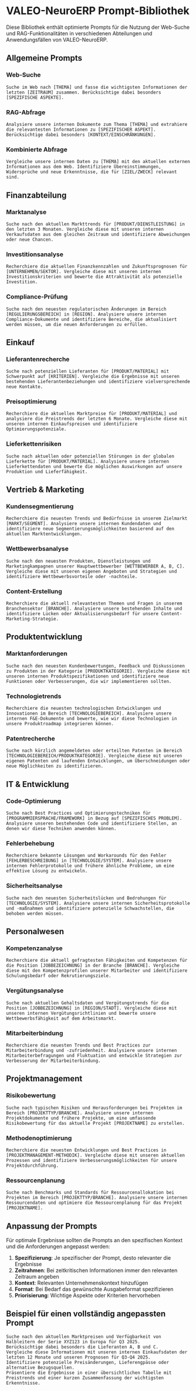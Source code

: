 # VALEO-NeuroERP Prompt-Bibliothek

Diese Bibliothek enthält optimierte Prompts für die Nutzung der Web-Suche und RAG-Funktionalitäten in verschiedenen Abteilungen und Anwendungsfällen von VALEO-NeuroERP.

## Allgemeine Prompts

### Web-Suche

```
Suche im Web nach [THEMA] und fasse die wichtigsten Informationen der letzten [ZEITRAUM] zusammen. Berücksichtige dabei besonders [SPEZIFISCHE ASPEKTE].
```

### RAG-Abfrage

```
Analysiere unsere internen Dokumente zum Thema [THEMA] und extrahiere die relevantesten Informationen zu [SPEZIFISCHER ASPEKT]. Berücksichtige dabei besonders [KONTEXT/EINSCHRÄNKUNGEN].
```

### Kombinierte Abfrage

```
Vergleiche unsere internen Daten zu [THEMA] mit den aktuellen externen Informationen aus dem Web. Identifiziere Übereinstimmungen, Widersprüche und neue Erkenntnisse, die für [ZIEL/ZWECK] relevant sind.
```

## Finanzabteilung

### Marktanalyse

```
Suche nach den aktuellen Markttrends für [PRODUKT/DIENSTLEISTUNG] in den letzten 3 Monaten. Vergleiche diese mit unseren internen Verkaufsdaten aus dem gleichen Zeitraum und identifiziere Abweichungen oder neue Chancen.
```

### Investitionsanalyse

```
Recherchiere die aktuellen Finanzkennzahlen und Zukunftsprognosen für [UNTERNEHMEN/SEKTOR]. Vergleiche diese mit unseren internen Investitionskriterien und bewerte die Attraktivität als potenzielle Investition.
```

### Compliance-Prüfung

```
Suche nach den neuesten regulatorischen Änderungen im Bereich [REGULIERUNGSBEREICH] in [REGION]. Analysiere unsere internen Compliance-Dokumente und identifiziere Bereiche, die aktualisiert werden müssen, um die neuen Anforderungen zu erfüllen.
```

## Einkauf

### Lieferantenrecherche

```
Suche nach potenziellen Lieferanten für [PRODUKT/MATERIAL] mit Schwerpunkt auf [KRITERIEN]. Vergleiche die Ergebnisse mit unseren bestehenden Lieferantenbeziehungen und identifiziere vielversprechende neue Kontakte.
```

### Preisoptimierung

```
Recherchiere die aktuellen Marktpreise für [PRODUKT/MATERIAL] und analysiere die Preistrends der letzten 6 Monate. Vergleiche diese mit unseren internen Einkaufspreisen und identifiziere Optimierungspotenziale.
```

### Lieferkettenrisiken

```
Suche nach aktuellen oder potenziellen Störungen in der globalen Lieferkette für [PRODUKT/MATERIAL]. Analysiere unsere internen Lieferkettendaten und bewerte die möglichen Auswirkungen auf unsere Produktion und Lieferfähigkeit.
```

## Vertrieb & Marketing

### Kundensegmentierung

```
Recherchiere die neuesten Trends und Bedürfnisse in unserem Zielmarkt [MARKT/SEGMENT]. Analysiere unsere internen Kundendaten und identifiziere neue Segmentierungsmöglichkeiten basierend auf den aktuellen Marktentwicklungen.
```

### Wettbewerbsanalyse

```
Suche nach den neuesten Produkten, Dienstleistungen und Marketingkampagnen unserer Hauptwettbewerber [WETTBEWERBER A, B, C]. Vergleiche diese mit unseren eigenen Angeboten und Strategien und identifiziere Wettbewerbsvorteile oder -nachteile.
```

### Content-Erstellung

```
Recherchiere die aktuell relevantesten Themen und Fragen in unserem Branchensektor [BRANCHE]. Analysiere unsere bestehenden Inhalte und identifiziere Lücken oder Aktualisierungsbedarf für unsere Content-Marketing-Strategie.
```

## Produktentwicklung

### Marktanforderungen

```
Suche nach den neuesten Kundenbewertungen, Feedback und Diskussionen zu Produkten in der Kategorie [PRODUKTKATEGORIE]. Vergleiche diese mit unseren internen Produktspezifikationen und identifiziere neue Funktionen oder Verbesserungen, die wir implementieren sollten.
```

### Technologietrends

```
Recherchiere die neuesten technologischen Entwicklungen und Innovationen im Bereich [TECHNOLOGIEBEREICH]. Analysiere unsere internen F&E-Dokumente und bewerte, wie wir diese Technologien in unsere Produktroadmap integrieren können.
```

### Patentrecherche

```
Suche nach kürzlich angemeldeten oder erteilten Patenten im Bereich [TECHNOLOGIEBEREICH/PRODUKTKATEGORIE]. Vergleiche diese mit unseren eigenen Patenten und laufenden Entwicklungen, um Überschneidungen oder neue Möglichkeiten zu identifizieren.
```

## IT & Entwicklung

### Code-Optimierung

```
Suche nach Best Practices und Optimierungstechniken für [PROGRAMMIERSPRACHE/FRAMEWORK] in Bezug auf [SPEZIFISCHES PROBLEM]. Analysiere unseren bestehenden Code und identifiziere Stellen, an denen wir diese Techniken anwenden können.
```

### Fehlerbehebung

```
Recherchiere bekannte Lösungen und Workarounds für den Fehler [FEHLERBESCHREIBUNG] in [TECHNOLOGIE/SYSTEM]. Analysiere unsere internen Fehlerprotokolle und frühere ähnliche Probleme, um eine effektive Lösung zu entwickeln.
```

### Sicherheitsanalyse

```
Suche nach den neuesten Sicherheitslücken und Bedrohungen für [TECHNOLOGIE/SYSTEM]. Analysiere unsere internen Sicherheitsprotokolle und -maßnahmen und identifiziere potenzielle Schwachstellen, die behoben werden müssen.
```

## Personalwesen

### Kompetenzanalyse

```
Recherchiere die aktuell gefragtesten Fähigkeiten und Kompetenzen für die Position [JOBBEZEICHNUNG] in der Branche [BRANCHE]. Vergleiche diese mit den Kompetenzprofilen unserer Mitarbeiter und identifiziere Schulungsbedarf oder Rekrutierungsziele.
```

### Vergütungsanalyse

```
Suche nach aktuellen Gehaltsdaten und Vergütungstrends für die Position [JOBBEZEICHNUNG] in [REGION/STADT]. Vergleiche diese mit unseren internen Vergütungsrichtlinien und bewerte unsere Wettbewerbsfähigkeit auf dem Arbeitsmarkt.
```

### Mitarbeiterbindung

```
Recherchiere die neuesten Trends und Best Practices zur Mitarbeiterbindung und -zufriedenheit. Analysiere unsere internen Mitarbeiterbefragungen und Fluktuation und entwickle Strategien zur Verbesserung der Mitarbeiterbindung.
```

## Projektmanagement

### Risikobewertung

```
Suche nach typischen Risiken und Herausforderungen bei Projekten im Bereich [PROJEKTTYP/BRANCHE]. Analysiere unsere internen Projektdokumente und frühere Projekte, um eine umfassende Risikobewertung für das aktuelle Projekt [PROJEKTNAME] zu erstellen.
```

### Methodenoptimierung

```
Recherchiere die neuesten Entwicklungen und Best Practices in [PROJEKTMANAGEMENT-METHODIK]. Vergleiche diese mit unseren aktuellen Prozessen und identifiziere Verbesserungsmöglichkeiten für unsere Projektdurchführung.
```

### Ressourcenplanung

```
Suche nach Benchmarks und Standards für Ressourcenallokation bei Projekten im Bereich [PROJEKTTYP/BRANCHE]. Analysiere unsere internen Ressourcendaten und optimiere die Ressourcenplanung für das Projekt [PROJEKTNAME].
```

## Anpassung der Prompts

Für optimale Ergebnisse sollten die Prompts an den spezifischen Kontext und die Anforderungen angepasst werden:

1. **Spezifizierung**: Je spezifischer der Prompt, desto relevanter die Ergebnisse
2. **Zeitrahmen**: Bei zeitkritischen Informationen immer den relevanten Zeitraum angeben
3. **Kontext**: Relevanten Unternehmenskontext hinzufügen
4. **Format**: Bei Bedarf das gewünschte Ausgabeformat spezifizieren
5. **Priorisierung**: Wichtige Aspekte oder Kriterien hervorheben

## Beispiel für einen vollständig angepassten Prompt

```
Suche nach den aktuellen Marktpreisen und Verfügbarkeit von Halbleitern der Serie XYZ123 in Europa für Q3 2025. 
Berücksichtige dabei besonders die Lieferanten A, B und C. 
Vergleiche diese Informationen mit unseren internen Einkaufsdaten der letzten 12 Monate und unseren Prognosen für Q3-Q4 2025.
Identifiziere potenzielle Preisänderungen, Lieferengpässe oder alternative Bezugsquellen.
Präsentiere die Ergebnisse in einer übersichtlichen Tabelle mit Preistrends und einer kurzen Zusammenfassung der wichtigsten Erkenntnisse.
``` 